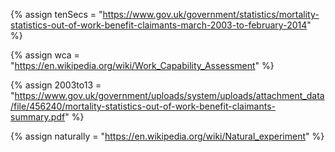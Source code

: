 {%	assign tenSecs = "https://www.gov.uk/government/statistics/mortality-statistics-out-of-work-benefit-claimants-march-2003-to-february-2014"		%}

{%	assign wca = "https://en.wikipedia.org/wiki/Work_Capability_Assessment"		%}

{%	assign 2003to13 = "https://www.gov.uk/government/uploads/system/uploads/attachment_data/file/456240/mortality-statistics-out-of-work-benefit-claimants-summary.pdf" 	%}


{%	assign naturally = "https://en.wikipedia.org/wiki/Natural_experiment"		%}